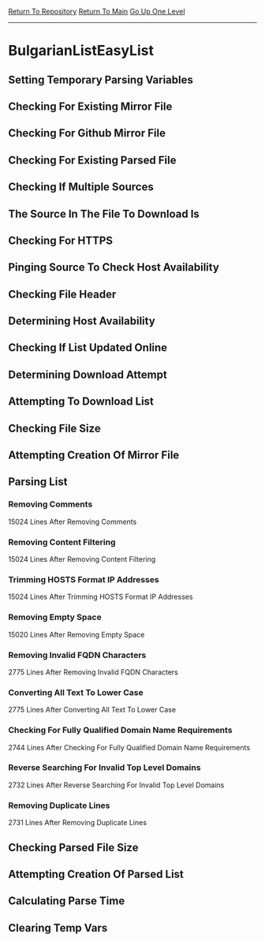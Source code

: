 [Return To Repository](https://github.com/deathbybandaid/piholeparser/)
[Return To Main](https://github.com/deathbybandaid/piholeparser/blob/master/RecentRunLogs/Mainlog.md)
[Go Up One Level](https://github.com/deathbybandaid/piholeparser/blob/master/RecentRunLogs/TopLevelScripts/30-Processing-External-Blacklists.md)
____________________________________
# BulgarianListEasyList
## Setting Temporary Parsing Variables
## Checking For Existing Mirror File
## Checking For Github Mirror File
## Checking For Existing Parsed File
## Checking If Multiple Sources
## The Source In The File To Download Is
## Checking For HTTPS
## Pinging Source To Check Host Availability
## Checking File Header
## Determining Host Availability
## Checking If List Updated Online
## Determining Download Attempt
## Attempting To Download List
## Checking File Size
## Attempting Creation Of Mirror File
## Parsing List
### Removing Comments
15024 Lines After Removing Comments
### Removing Content Filtering
15024 Lines After Removing Content Filtering
### Trimming HOSTS Format IP Addresses
15024 Lines After Trimming HOSTS Format IP Addresses
### Removing Empty Space
15020 Lines After Removing Empty Space
### Removing Invalid FQDN Characters
2775 Lines After Removing Invalid FQDN Characters
### Converting All Text To Lower Case
2775 Lines After Converting All Text To Lower Case
### Checking For Fully Qualified Domain Name Requirements
2744 Lines After Checking For Fully Qualified Domain Name Requirements
### Reverse Searching For Invalid Top Level Domains
2732 Lines After Reverse Searching For Invalid Top Level Domains
### Removing Duplicate Lines
2731 Lines After Removing Duplicate Lines
## Checking Parsed File Size
## Attempting Creation Of Parsed List
## Calculating Parse Time
## Clearing Temp Vars
